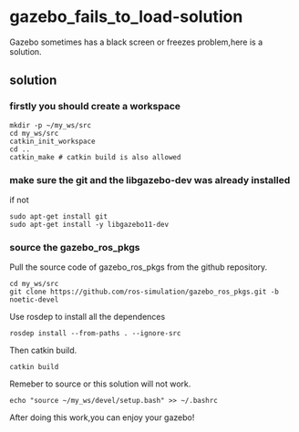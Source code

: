 # gazebo_fails_to_load-solution
Gazebo sometimes has a black screen or freezes problem,here is a solution.
## solution
### firstly you should create a workspace 
```
mkdir -p ~/my_ws/src
cd my_ws/src
catkin_init_workspace
cd ..
catkin_make # catkin build is also allowed
```
### make sure the git and the libgazebo-dev was already installed
if not
```
sudo apt-get install git
sudo apt-get install -y libgazebo11-dev
```
### source the gazebo_ros_pkgs
Pull the source code of gazebo_ros_pkgs from the github repository.
```
cd my_ws/src
git clone https://github.com/ros-simulation/gazebo_ros_pkgs.git -b noetic-devel
```
Use rosdep to install all the dependences
```
rosdep install --from-paths . --ignore-src
```
Then catkin build.
```
catkin build
```
Remeber to source or this solution will not work.
```
echo "source ~/my_ws/devel/setup.bash" >> ~/.bashrc
```
After doing this work,you can enjoy your gazebo!
